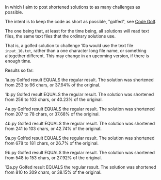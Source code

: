 In which I aim to post shortened solutions to as many challenges as possible.

The intent is to keep the code as short as possible, "golfed", see [Code Golf](https://en.wikipedia.org/wiki/Code_golf).

The one being that, at least for the time being, all solutions will read text files, the same text files that the ordinary solutions use.

That is, a golfed solution to challenge 10a would use the text file `input_10.txt`, rather than a one character long file name, or something altogether different. This may change in an upcoming version, if there is enough time.

Results so far:

1a.py
Golfed result EQUALS the regular result. The solution was shortened from 253 to 96 chars, or 37.94% of the original.

1b.py
Golfed result EQUALS the regular result. The solution was shortened from 256 to 103 chars, or 40.23% of the original.

4a.py
Golfed result EQUALS the regular result. The solution was shortened from 207 to 78 chars, or 37.68% of the original.

4b.py
Golfed result EQUALS the regular result. The solution was shortened from 241 to 103 chars, or 42.74% of the original.

9a.py
Golfed result EQUALS the regular result. The solution was shortened from 678 to 181 chars, or 26.7% of the original.

9b.py
Golfed result EQUALS the regular result. The solution was shortened from 548 to 153 chars, or 27.92% of the original.

12a.py
Golfed result EQUALS the regular result. The solution was shortened from 810 to 309 chars, or 38.15% of the original.